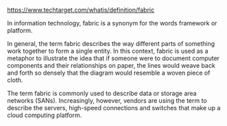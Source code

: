 https://www.techtarget.com/whatis/definition/fabric

In information technology, fabric is a synonym for the words framework or platform.

In general, the term fabric describes the way different parts of something work together to form a single entity.  In this context, fabric is used as a metaphor to illustrate the idea that if someone were to document computer components and their relationships on paper, the lines would weave back and forth so densely that the diagram would resemble a woven piece of cloth.

The term fabric is commonly used to describe data or storage area networks (SANs).  Increasingly, however, vendors are using the term to describe the servers, high-speed connections and switches that make up a cloud computing platform.  